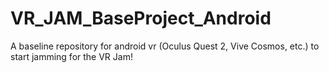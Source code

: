 # VR_JAM_BaseProject_Android

A baseline repository for android vr (Oculus Quest 2, Vive Cosmos, etc.) to start jamming for the VR Jam!